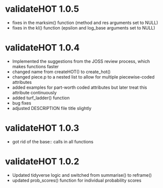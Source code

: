 # validateHOT 1.0.5

* fixes in the marksim() function (method and res arguments set to NULL)
* fixes in the kl() function (epsilon and log_base arguments set to NULL)

# validateHOT 1.0.4

* Implemented the suggestions from the JOSS review process, which makes functions faster
* changed name from createHOT() to create_hot()
* changed piece.p to a nested list to allow for multiple piecewise-coded attributes
* added examples for part-worth coded attributes but later treat this attribute continuously
* added turf_ladder() function
* bug fixes
* adjusted DESCRIPTION file title slightly

# validateHOT 1.0.3

* got rid of the base:: calls in all functions

# validateHOT 1.0.2

* Updated tidyverse logic and switched from summarise() to reframe()
* updated prob_scores() function for individual probability scores
